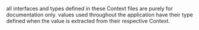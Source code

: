 all interfaces and types defined in these Context files are purely for documentation only. values used throughout the application have their type defined when the value is extracted from their respective Context.
